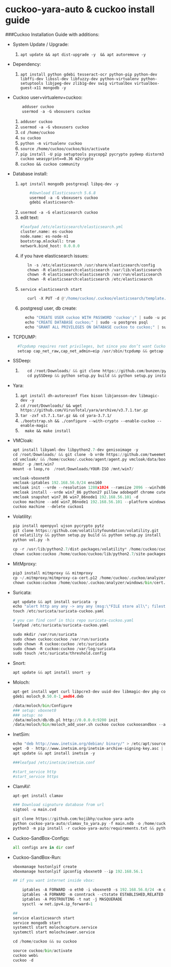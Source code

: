 # cuckoo-yara-auto & cuckoo install guide

###Cuckoo Installation Guide with additions:


- System Update / Upgrade:

    1) ``apt update && apt dist-upgrade -y  && apt autoremove -y``
     
- Dependency:

    1) ``apt install python gdebi tesseract-ocr python-pip python-dev libffi-dev libssl-dev libfuzzy-dev python-virtualenv python-setuptools libjpeg-dev zlib1g-dev swig virtualbox virtualbox-guest-x11 mongodb -y``
   
- Cuckoo user+virtualenv+cuckoo:

    ```python
        adduser cuckoo
        usermod -a -G vboxusers cuckoo
    ```

    1) ``adduser cuckoo``
    2) ``usermod -a -G vboxusers cuckoo``
    3) ``cd /home/cuckoo``
    4) ``su cuckoo``
    5) ``python -m virtualenv cuckoo``
    6) ``source /home/cuckoo/cuckoo/bin/activate``
    7) ``pip install -U pip setuptools psycopg2 pycrypto pydeep distorm3 cuckoo weasyprint==0.36 m2crypto``
    8) ``cuckoo && cuckoo community ``

- Database install:

    1) ``apt install mongodb postgresql libpq-dev -y``
        ```python 
            #download Elasticsearch 5.6.8
            usermod -a -G vboxusers cuckoo
            gdebi elasticsearch-
         ```
    2) ``usermod -a -G elasticsearch cuckoo``
    3) edit text:
        ```python   
        #leafpad /etc/elasticsearch/elasticsearch.yml
        cluster.name: es-cuckoo 
        node.name: es-node-n1
        bootstrap.mlockall: true
        network.bind_host: 0.0.0.0
        ```
    4) if you have elasticsearch issues:
         ```python   
            ln -s /etc/elasticsearch /usr/share/elasticsearch/config
            chown -R elasticsearch:elasticsearch /var/lib/elasticsearch
            chown -R elasticsearch:elasticsearch /var/run/elasticsearch
            chown -R elasticsearch:elasticsearch /etc/elasticsearch
         ```
    5) ``service elasticsearch start ``
        ```python 
           curl -X PUT -d @'/home/cuckoo/.cuckoo/elasticsearch/template.json' 'http://0.0.0.0:9200/_template/cuckoo'
         ```
    6) postgresql user, db create:
         ```python 
           echo "CREATE USER cuckoo WITH PASSWORD 'cuckoo';" | sudo -u postgres psql
           echo "CREATE DATABASE cuckoo;" | sudo -u postgres psql
           echo "GRANT ALL PRIVILEGES ON DATABASE cuckoo to cuckoo;" | sudo -u postgres psql
         ```

- TCPDUMP:
    ```python 
      #Tcpdump requires root privileges, but since you don’t want Cuckoo to run as root you’ll have to set specific Linux capabilities to the binary
      setcap cap_net_raw,cap_net_admin=eip /usr/sbin/tcpdump && getcap /usr/sbin/tcpdump
    ```
         
- SSDeep:
    1)  ```python 
           cd /root/Downloads/ && git clone https://github.com/bunzen/pySSDeep.git
           cd pySSDeep && python setup.py build && python setup.py install
         ```
- Yara:
    1) `` apt install dh-autoreconf flex bison libjansson-dev libmagic-dev -y ``
    2) `` cd /root/Downloads/ && wget https://github.com/VirusTotal/yara/archive/v3.7.1.tar.gz ``
    3) ``tar -zxf v3.7.1.tar.gz && cd yara-3.7.1/``
    4) ``./bootstrap.sh && ./configure --with-crypto --enable-cuckoo --enable-magic``
    5) ``   make && make install ``
    
- VMCloak:
    ```python
    apt install libyaml-dev libpython2.7-dev genisoimage -y
    cd /root/Downloads/ && git clone -b vrde https://github.com/tweemeterjop/vmcloak.git
    cd vmcloak/ && /home/cuckoo/.cuckoo/agent/agent.py vmcloak/data/bootstrap/
    mkdir -p /mnt/win7
    mount -o loop,ro  /root/Downloads/YOUR-ISO /mnt/win7/

    vmcloak-vboxnet0
    vmcloak-iptables 192.168.56.0/24 ens160
    vmcloak init --vrde --resolution 1280x1024 --ramsize 2096 --win7x86 --cpus 2 win7_86 -v -d
    vmcloak install --vrde win7_86 python27 pillow adobepdf chrome cuteftp dotnet40 flash java silverlight vcredist wic -d
    vmcloak snapshot win7_86 win7_86node1 192.168.56.101 -d
    cuckoo machine --add win7_86node1 192.168.56.101 --platform windows --snapshot vmcloak
    cuckoo machine --delete cuckoo1
    ```

- Volatility:
    ```python
    pip install openpyxl ujson pycrypto pytz
    git clone https://github.com/volatilityfoundation/volatility.git
    cd volatility && python setup.py build && python setup.py install
    python vol.py -h

    cp -r /usr/lib/python2.7/dist-packages/volatility* /home/cuckoo/cuckoo/lib/python2.7/site-packages
    chown cuckoo:cuckoo /home/cuckoo/cuckoo/lib/python2.7/site-packages/*
    ```

- MitMproxy:
    ```python
    pip3 install mitmproxy && mitmproxy
    cp ~/.mitmproxy/mitmproxy-ca-cert.p12 /home/cuckoo/.cuckoo/analyzer/windows/bin/cert.p12
    chown cuckoo:cuckoo /home/cuckoo/.cuckoo/analyzer/windows/bin/cert.p12
    ```

- Suricata:
    ```python
    apt update && apt install suricata -y
    echo "alert http any any -> any any (msg:\"FILE store all\"; filestore; noalert; sid:15; rev:1;)"  | sudo tee /etc/suricata/rules/cuckoo.rules
    touch /etc/suricata/suricata-cuckoo.yaml

    # you can find conf in this repo suricata-cuckoo.yaml
    leafpad /etc/suricata/suricata-cuckoo.yaml

    sudo mkdir /var/run/suricata
    sudo chown cuckoo:cuckoo /var/run/suricata
    sudo chown -R cuckoo:cuckoo /etc/suricata
    sudo chown -R cuckoo:cuckoo /var/log/suricata
    sudo touch /etc/suricata/threshold.config

    ```

- Snort:
    ```python
    apt update && apt install snort -y
    ```

- Moloch:
    ```python
    apt-get install wget curl libpcre3-dev uuid-dev libmagic-dev pkg-config g++ flex bison zlib1g-dev libffi-dev gettext libgeoip-dev make libjson-perl libbz2-dev libwww-perl libpng-dev xz-utils libffi-dev
    gdebi moloch_0.50.0-1_amd64.deb

    /data/moloch/bin/Configure
    ### setup: vboxnet0
    ### setup: no
    /data/moloch/db/db.pl http://0.0.0.0:9200 init
    /data/moloch/bin/moloch_add_user.sh cuckoo cuckoo cuckoosandbox --admin
    ```

- InetSim:
    ```python
    echo "deb http://www.inetsim.org/debian/ binary/" > /etc/apt/sources.list.d/inetsim.list
    wget -O - http://www.inetsim.org/inetsim-archive-signing-key.asc | apt-key add -
    apt update && apt install inetsim -y

    ###leafpad /etc/inetsim/inetsim.conf

    #start_service http
    #start_service https

    ```
- ClamAV:
    ```python
    apt-get install clamav

    ### Download signature database from url
    sigtool -u main.cvd

    git clone https://github.com/kojibhy/cuckoo-yara-auto
    python cuckoo-yara-auto/clamav_to_yara.py -f main.ndb -o /home/cuckoo/.cuckoo/yara/calmav.yara
    python3 -m pip install -r cuckoo-yara-auto/requirements.txt && python3 cuckoo-yara-auto/yara-rules.py -d /home/cuckoo/.cuckoo/yara

    ```

- Cuckoo-SandBox-Configs:
    ```python
    all configs are in dir conf
    ```

- Cuckoo-SandBox-Run:
    ```python
    vboxmanage hostonlyif create
    vboxmanage hostonlyif ipconfig vboxnet0 --ip 192.168.56.1

    ## if you want internet inside vbox:

        iptables -A FORWARD -o eth0 -i vboxnet0 -s 192.168.56.0/24 -m conntrack --ctstate NEW -j ACCEPT
        iptables -A FORWARD -m conntrack --ctstate ESTABLISHED,RELATED -j ACCEPT
        iptables -A POSTROUTING -t nat -j MASQUERADE
        sysctl -w net.ipv4.ip_forward=1

    ##
    service elasticsearch start
    service mongodb start
    systemctl start molochcapture.service
    systemctl start molochviewer.service

    cd /home/cuckoo && su cuckoo

    source cuckoo/bin/activate
    cuckoo web&
    cuckoo -d
    ```